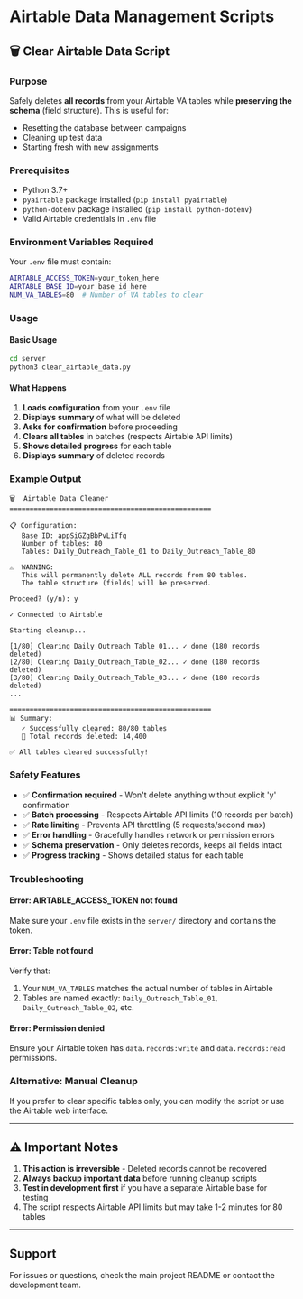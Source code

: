 # Airtable Data Management Scripts

## 🗑️ Clear Airtable Data Script

### Purpose
Safely deletes **all records** from your Airtable VA tables while **preserving the schema** (field structure). This is useful for:
- Resetting the database between campaigns
- Cleaning up test data
- Starting fresh with new assignments

### Prerequisites
- Python 3.7+
- `pyairtable` package installed (`pip install pyairtable`)
- `python-dotenv` package installed (`pip install python-dotenv`)
- Valid Airtable credentials in `.env` file

### Environment Variables Required
Your `.env` file must contain:
```bash
AIRTABLE_ACCESS_TOKEN=your_token_here
AIRTABLE_BASE_ID=your_base_id_here
NUM_VA_TABLES=80  # Number of VA tables to clear
```

### Usage

#### Basic Usage
```bash
cd server
python3 clear_airtable_data.py
```

#### What Happens
1. **Loads configuration** from your `.env` file
2. **Displays summary** of what will be deleted
3. **Asks for confirmation** before proceeding
4. **Clears all tables** in batches (respects Airtable API limits)
5. **Shows detailed progress** for each table
6. **Displays summary** of deleted records

### Example Output
```
🗑️  Airtable Data Cleaner
==================================================

📋 Configuration:
   Base ID: appSiGZgBbPvLiTfq
   Number of tables: 80
   Tables: Daily_Outreach_Table_01 to Daily_Outreach_Table_80

⚠️  WARNING:
   This will permanently delete ALL records from 80 tables.
   The table structure (fields) will be preserved.

Proceed? (y/n): y

✓ Connected to Airtable

Starting cleanup...

[1/80] Clearing Daily_Outreach_Table_01... ✓ done (180 records deleted)
[2/80] Clearing Daily_Outreach_Table_02... ✓ done (180 records deleted)
[3/80] Clearing Daily_Outreach_Table_03... ✓ done (180 records deleted)
...

==================================================
📊 Summary:
   ✓ Successfully cleared: 80/80 tables
   📝 Total records deleted: 14,400

✅ All tables cleared successfully!
```

### Safety Features
- ✅ **Confirmation required** - Won't delete anything without explicit 'y' confirmation
- ✅ **Batch processing** - Respects Airtable API limits (10 records per batch)
- ✅ **Rate limiting** - Prevents API throttling (5 requests/second max)
- ✅ **Error handling** - Gracefully handles network or permission errors
- ✅ **Schema preservation** - Only deletes records, keeps all fields intact
- ✅ **Progress tracking** - Shows detailed status for each table

### Troubleshooting

#### Error: AIRTABLE_ACCESS_TOKEN not found
Make sure your `.env` file exists in the `server/` directory and contains the token.

#### Error: Table not found
Verify that:
1. Your `NUM_VA_TABLES` matches the actual number of tables in Airtable
2. Tables are named exactly: `Daily_Outreach_Table_01`, `Daily_Outreach_Table_02`, etc.

#### Error: Permission denied
Ensure your Airtable token has `data.records:write` and `data.records:read` permissions.

### Alternative: Manual Cleanup
If you prefer to clear specific tables only, you can modify the script or use the Airtable web interface.

---

## ⚠️ Important Notes

1. **This action is irreversible** - Deleted records cannot be recovered
2. **Always backup important data** before running cleanup scripts
3. **Test in development first** if you have a separate Airtable base for testing
4. The script respects Airtable API limits but may take 1-2 minutes for 80 tables

---

## Support
For issues or questions, check the main project README or contact the development team.
